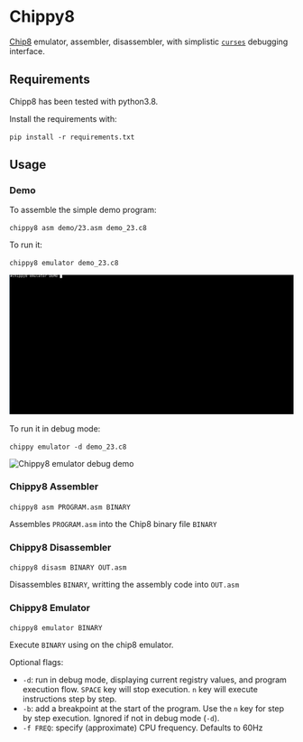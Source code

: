 # Chippy8

[Chip8](https://en.wikipedia.org/wiki/CHIP-8) emulator, assembler,
disassembler, with simplistic
[`curses`](https://docs.python.org/3/library/curses.html) debugging interface.

## Requirements

Chipp8 has been tested with python3.8.

Install the requirements with:

`pip install -r requirements.txt`

## Usage

### Demo

To assemble the simple demo program:

`chippy8 asm demo/23.asm demo_23.c8`

To run it:

`chippy8 emulator demo_23.c8`

![Chippy8 emulator demo](docs/regular.gif)

To run it in debug mode:

`chippy emulator -d demo_23.c8`

![Chippy8 emulator debug demo](docs/debug.gif)

### Chippy8 Assembler

`chippy8 asm PROGRAM.asm BINARY`

Assembles `PROGRAM.asm` into the Chip8 binary file `BINARY`

### Chippy8 Disassembler

`chippy8 disasm BINARY OUT.asm`

Disassembles `BINARY`, writting the assembly code into `OUT.asm`

### Chippy8 Emulator

`chippy8 emulator BINARY`

Execute `BINARY` using on the chip8 emulator.

Optional flags:

- `-d`: run in debug mode, displaying current registry values, and program
execution flow. `SPACE` key will stop execution. `n` key will execute
instructions step by step.
- `-b`: add a breakpoint at the start of the program. Use the `n` key for step
by step execution. Ignored if not in debug mode (`-d`).
- `-f FREQ`: specify (approximate) CPU frequency. Defaults to 60Hz
